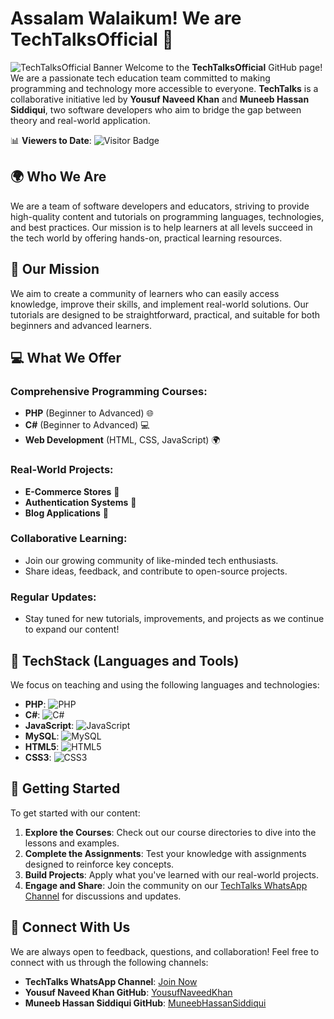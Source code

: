 # Assalam Walaikum! We are **TechTalksOfficial** 👋

![TechTalksOfficial Banner](https://ibb.co/Tm7ppQQ)
Welcome to the **TechTalksOfficial** GitHub page! We are a passionate tech education team committed to making programming and technology more accessible to everyone. **TechTalks** is a collaborative initiative led by **Yousuf Naveed Khan** and **Muneeb Hassan Siddiqui**, two software developers who aim to bridge the gap between theory and real-world application.

📊 **Viewers to Date**: ![Visitor Badge](https://img.shields.io/badge/Visitors-500+%20-4c1f2f)

## 🌍 Who We Are
We are a team of software developers and educators, striving to provide high-quality content and tutorials on programming languages, technologies, and best practices. Our mission is to help learners at all levels succeed in the tech world by offering hands-on, practical learning resources.

## 🚀 Our Mission
We aim to create a community of learners who can easily access knowledge, improve their skills, and implement real-world solutions. Our tutorials are designed to be straightforward, practical, and suitable for both beginners and advanced learners.

## 💻 What We Offer
### Comprehensive Programming Courses:
- **PHP** (Beginner to Advanced) 🌐
- **C#** (Beginner to Advanced) 💻
- **Web Development** (HTML, CSS, JavaScript) 🌍
  
### Real-World Projects:
- **E-Commerce Stores** 🛒
- **Authentication Systems** 🔑
- **Blog Applications** 📝

### Collaborative Learning:
- Join our growing community of like-minded tech enthusiasts.
- Share ideas, feedback, and contribute to open-source projects.

### Regular Updates:
- Stay tuned for new tutorials, improvements, and projects as we continue to expand our content!

## 🌟 TechStack (Languages and Tools)
We focus on teaching and using the following languages and technologies:

- **PHP**: ![PHP](https://img.shields.io/badge/PHP-%23A8B9CC.svg?style=flat&logo=php&logoColor=white)
- **C#**: ![C#](https://img.shields.io/badge/C%23-%23239120.svg?style=flat&logo=c-sharp&logoColor=white)
- **JavaScript**: ![JavaScript](https://img.shields.io/badge/JavaScript-%23F7DF1E.svg?style=flat&logo=javascript&logoColor=black)
- **MySQL**: ![MySQL](https://img.shields.io/badge/MySQL-%2300f.svg?style=flat&logo=mysql&logoColor=white)
- **HTML5**: ![HTML5](https://img.shields.io/badge/HTML5-%23E34F26.svg?style=flat&logo=html5&logoColor=white)
- **CSS3**: ![CSS3](https://img.shields.io/badge/CSS3-%231572B6.svg?style=flat&logo=css3&logoColor=white)

## 📌 Getting Started
To get started with our content:

1. **Explore the Courses**: Check out our course directories to dive into the lessons and examples.
2. **Complete the Assignments**: Test your knowledge with assignments designed to reinforce key concepts.
3. **Build Projects**: Apply what you've learned with our real-world projects.
4. **Engage and Share**: Join the community on our [TechTalks WhatsApp Channel](#) for discussions and updates.

## 🤝 Connect With Us
We are always open to feedback, questions, and collaboration! Feel free to connect with us through the following channels:

- **TechTalks WhatsApp Channel**: [Join Now](#)
- **Yousuf Naveed Khan GitHub**: [YousufNaveedKhan](https://github.com/yousufnaveedkhan)
- **Muneeb Hassan Siddiqui GitHub**: [MuneebHassanSiddiqui](https://github.com/muneebhassansiddiqui)
